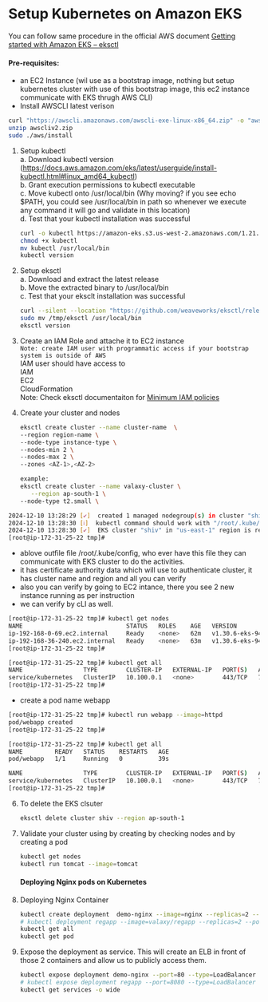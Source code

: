 # Setup Kubernetes on Amazon EKS

You can follow same procedure in the official  AWS document [Getting started with Amazon EKS – eksctl](https://docs.aws.amazon.com/eks/latest/userguide/getting-started-eksctl.html)   

#### Pre-requisites: 
  - an EC2 Instance    (wil use as a bootstrap image, nothing but setup kubernetes cluster with use of this bootstrap image, this ec2 instance communicate with EKS thrugh AWS CLI)
  - Install AWSCLI latest verison
```sh
curl "https://awscli.amazonaws.com/awscli-exe-linux-x86_64.zip" -o "awscliv2.zip"
unzip awscliv2.zip
sudo ./aws/install
```

1. Setup kubectl   
   a. Download kubectl version (https://docs.aws.amazon.com/eks/latest/userguide/install-kubectl.html#linux_amd64_kubectl)  
   b. Grant execution permissions to kubectl executable   
   c. Move kubectl onto /usr/local/bin     (Why moving? if you see echo $PATH, you could see /usr/local/bin in path so whenever we execute any command it will go and validate in this location)    
   d. Test that your kubectl installation was successful    

   ```sh 
   curl -o kubectl https://amazon-eks.s3.us-west-2.amazonaws.com/1.21.2/2021-07-05/bin/linux/amd64/kubectl
   chmod +x kubectl
   mv kubectl /usr/local/bin 
   kubectl version
   ```
3. Setup eksctl   
   a. Download and extract the latest release   
   b. Move the extracted binary to /usr/local/bin   
   c. Test that your eksclt installation was successful   

   ```sh
   curl --silent --location "https://github.com/weaveworks/eksctl/releases/latest/download/eksctl_$(uname -s)_amd64.tar.gz" | tar xz -C /tmp
   sudo mv /tmp/eksctl /usr/local/bin
   eksctl version
   ```
  
4. Create an IAM Role and attache it to EC2 instance    
   `Note: create IAM user with programmatic access if your bootstrap system is outside of AWS`   
   IAM user should have access to   
   IAM   
   EC2   
   CloudFormation  
   Note: Check eksctl documentaiton for [Minimum IAM policies](https://eksctl.io/usage/minimum-iam-policies/)
   
5. Create your cluster and nodes 
   ```sh
   eksctl create cluster --name cluster-name  \
   --region region-name \
   --node-type instance-type \
   --nodes-min 2 \
   --nodes-max 2 \ 
   --zones <AZ-1>,<AZ-2>
   
   example:
   eksctl create cluster --name valaxy-cluster \
      --region ap-south-1 \
   --node-type t2.small \
    ```
```sh
2024-12-10 13:28:29 [✔]  created 1 managed nodegroup(s) in cluster "shiv"
2024-12-10 13:28:30 [ℹ]  kubectl command should work with "/root/.kube/config", try 'kubectl get nodes'
2024-12-10 13:28:30 [✔]  EKS cluster "shiv" in "us-east-1" region is ready
[root@ip-172-31-25-22 tmp]# 
```
- ablove outfile file /root/.kube/config, who ever have this file they can communicate with EKS cluster to do the activities.
- it has certificate authority data which will use to authenticate cluster, it has cluster name and region and all you can verify
- also you can verify by going to EC2 intance, there you see 2 new instance running as per instruction
- we can verify by cLI as well.
```sh
[root@ip-172-31-25-22 tmp]# kubectl get nodes
NAME                             STATUS   ROLES    AGE   VERSION
ip-192-168-0-69.ec2.internal     Ready    <none>   62m   v1.30.6-eks-94953ac
ip-192-168-36-240.ec2.internal   Ready    <none>   63m   v1.30.6-eks-94953ac
[root@ip-172-31-25-22 tmp]#
```
```sh
[root@ip-172-31-25-22 tmp]# kubectl get all
NAME                 TYPE        CLUSTER-IP   EXTERNAL-IP   PORT(S)   AGE
service/kubernetes   ClusterIP   10.100.0.1   <none>        443/TCP   73m
[root@ip-172-31-25-22 tmp]#
```
- create a pod name webapp
```sh
[root@ip-172-31-25-22 tmp]# kubectl run webapp --image=httpd
pod/webapp created
[root@ip-172-31-25-22 tmp]#
```
```sh
[root@ip-172-31-25-22 tmp]# kubectl get all
NAME         READY   STATUS    RESTARTS   AGE
pod/webapp   1/1     Running   0          39s

NAME                 TYPE        CLUSTER-IP   EXTERNAL-IP   PORT(S)   AGE
service/kubernetes   ClusterIP   10.100.0.1   <none>        443/TCP   74m
[root@ip-172-31-25-22 tmp]# 
```

6. To delete the EKS clsuter 
   ```sh 
   eksctl delete cluster shiv --region ap-south-1
   ```
   
7. Validate your cluster using by creating by checking nodes and by creating a pod 
   ```sh 
   kubectl get nodes
   kubectl run tomcat --image=tomcat 
   ```
   
   #### Deploying Nginx pods on Kubernetes
1. Deploying Nginx Container
    ```sh
    kubectl create deployment  demo-nginx --image=nginx --replicas=2 --port=80
    # kubectl deployment regapp --image=valaxy/regapp --replicas=2 --port=8080
    kubectl get all
    kubectl get pod
   ```

1. Expose the deployment as service. This will create an ELB in front of those 2 containers and allow us to publicly access them.
   ```sh
   kubectl expose deployment demo-nginx --port=80 --type=LoadBalancer
   # kubectl expose deployment regapp --port=8080 --type=LoadBalancer
   kubectl get services -o wide
   ```

